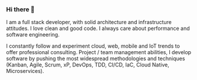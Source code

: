 ### Hi there 👋

I am a full stack developer, with solid architecture and infrastructure attitudes. I love clean and good code. I always care about performance and software engineering.

I constantly follow and experiment cloud, web, mobile and IoT trends to offer professional consulting. Project / team management abilities, I develop software by pushing the most widespread methodologies and techniques (Kanban, Agile, Scrum, xP, DevOps, TDD, CI/CD, IaC, Cloud Native, Microservices).
